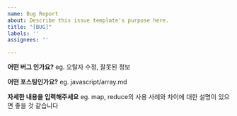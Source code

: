 ```yaml
---
name: Bug Report
about: Describe this issue template's purpose here.
title: "[BUG]"
labels: ''
assignees: ''

---
```


**어떤 버그 인가요?**
eg. 오탈자 수정, 잘못된 정보

**어떤 포스팅인가요?**
eg. javascript/array.md

**자세한 내용을 입력해주세요**
eg. map, reduce의 사용 사례와 차이에 대한 설명이 있으면 좋을 것 같습니다

